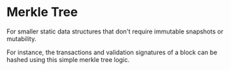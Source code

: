 # Merkle Tree

For smaller static data structures that don't require immutable snapshots or mutability.

For instance, the transactions and validation signatures of a block can be hashed using this simple merkle tree logic.
